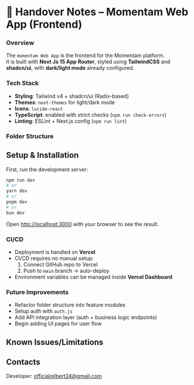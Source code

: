 # 📗 Handover Notes – Momentam Web App (Frontend)

### Overview

The `momentam Web App` is the frontend for the Momentam platform.  
It is built with **Next Js 15 App Router**, styled using **TailwindCSS** and **shadcn/ui**, with **dark/light mode** already configured.

### Tech Stack

- **Styling**: Tailwind v4 + shadcn/ui (Radix-based)
- **Themes**: `next-themes` for light/dark mode
- **Icons**: `lucide-react`
- **TypeScript**: enabled with strict checks (`npm run check-errors`)
- **Linting**: ESLint + Next.js config (`npm run lint`)

### Folder Structure

## Setup & Installation

First, run the development server:

```bash
npm run dev
# or
yarn dev
# or
pnpm dev
# or
bun dev
```

Open [http://localhost:3000](http://localhost:3000) with your browser to see the result.

### CI/CD

- Deployment is handled on **Vercel**
- CI/CD requires no manual setup:
  1. Connect GitHub repo to Vercel
  2. Push to `main` branch → auto-deploy
- Environment variables can be managed inside **Vercel Dashboard**

### Future Improvements

- Refactor folder structure into feature modules
- Setup auth with `auth.js`
- Add API integration layer (auth + business logic endpoints)
- Begin adding UI pages for user flow

## Known Issues/Limitations

## Contacts

Developer: officialgilbert24@gmail.com
